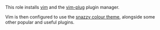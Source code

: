 This role installs [vim](https://www.vim.org/) and the
[vim-plug](https://github.com/junegunn/vim-plug) plugin manager.

Vim is then configured to use the [snazzy colour
theme](https://github.com/connorholyday/vim-snazzy), alongside some other
popular and useful plugins.
